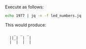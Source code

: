 Execute as follows:

```bash
echo 1977 | jq -n -f led_numbers.jq
```

This would produce:

```text
    _  _  _ 
  ||_|  |  |
  |  |  |  |
```
